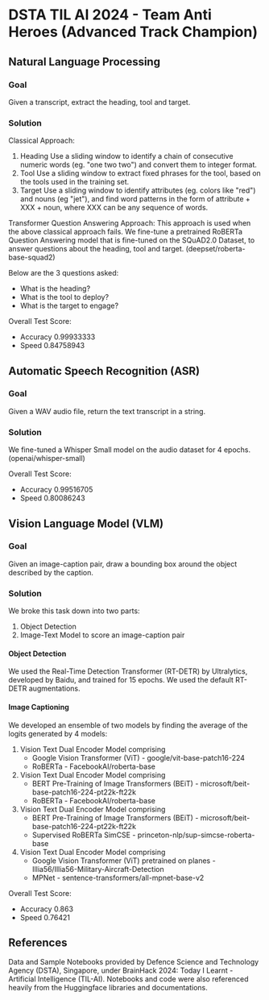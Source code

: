 # DSTA TIL AI 2024 - Team Anti Heroes (Advanced Track Champion)

## Natural Language Processing
### Goal
Given a transcript, extract the heading, tool and target.
### Solution
Classical Approach:
1. Heading
   Use a sliding window to identify a chain of consecutive numeric words (eg. "one two two") and convert them to integer format.
2. Tool
   Use a sliding window to extract fixed phrases for the tool, based on the tools used in the training set.
3. Target
   Use a sliding window to identify attributes (eg. colors like "red") and nouns (eg "jet"), and find word patterns in the form of attribute + XXX + noun, where XXX can be any sequence of words.

Transformer Question Answering Approach:
This approach is used when the above classical approach fails. We fine-tune a pretrained RoBERTa Question Answering model that is fine-tuned on the SQuAD2.0 Dataset, to answer questions about the heading, tool and target. (deepset/roberta-base-squad2)

Below are the 3 questions asked:

- What is the heading?
- What is the tool to deploy?
- What is the target to engage?

Overall Test Score:
- Accuracy 0.99933333
- Speed 0.84758943

## Automatic Speech Recognition (ASR)
### Goal
Given a WAV audio file, return the text transcript in a string.
### Solution
We fine-tuned a Whisper Small model on the audio dataset for 4 epochs. (openai/whisper-small)

Overall Test Score:
- Accuracy 0.99516705
- Speed 0.80086243

## Vision Language Model (VLM)
### Goal
Given an image-caption pair, draw a bounding box around the object described by the caption.
### Solution
We broke this task down into two parts:
1. Object Detection
2. Image-Text Model to score an image-caption pair

#### Object Detection
We used the Real-Time Detection Transformer (RT-DETR) by Ultralytics, developed by Baidu, and trained for 15 epochs. We used the default RT-DETR augmentations.

#### Image Captioning
We developed an ensemble of two models by finding the average of the logits generated by 4 models:
1. Vision Text Dual Encoder Model comprising
   - Google Vision Transformer (ViT) - google/vit-base-patch16-224
   - RoBERTa - FacebookAI/roberta-base
2. Vision Text Dual Encoder Model comprising
   - BERT Pre-Training of Image Transformers (BEiT) - microsoft/beit-base-patch16-224-pt22k-ft22k
   - RoBERTa - FacebookAI/roberta-base
3. Vision Text Dual Encoder Model comprising
   - BERT Pre-Training of Image Transformers (BEiT) - microsoft/beit-base-patch16-224-pt22k-ft22k
   - Supervised RoBERTa SimCSE - princeton-nlp/sup-simcse-roberta-base
4. Vision Text Dual Encoder Model comprising
   - Google Vision Transformer (ViT) pretrained on planes - Illia56/Illia56-Military-Aircraft-Detection
   - MPNet - sentence-transformers/all-mpnet-base-v2

Overall Test Score:
- Accuracy 0.863
- Speed 0.76421

## References
Data and Sample Notebooks provided by Defence Science and Technology Agency (DSTA), Singapore, under BrainHack 2024: Today I Learnt - Artificial Intelligence (TIL-AI). 
Notebooks and code were also referenced heavily from the Huggingface libraries and documentations.
